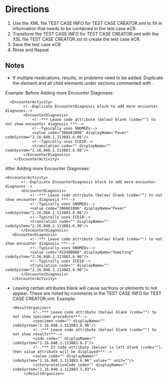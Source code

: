 # Directions

1. Use the XML file TEST CASE INFO for TEST CASE CREATOR.xml to fill in information that needs to be contained in the test case eCR.
2. Transform the TEST CASE INFO for TEST CASE CREATOR.xml with the XSL file TEST CASE CREATOR.xsl to create the test case eCR.
3. Save the test case eCR.
4. Rinse and Repeat

## Notes

- If multiple medications, results, or problems need to be added. Duplicate the element and all child elements under sections commented with <!--Duplicate AdministeredMeds block to add more ...-->.
  
Example:
Before Adding more Encounter Diagnoses:
```
  <EncounterActivity>
		<!--Duplicate EncounterDiagnosis block to add more encounter diagnoses-->
		<EncounterDiagnosis>
			<!--*** Leave code attribute (below) blank (code="") to not show encounter diagnosis ***-->
			<!--Typically uses SNOMEDs-->
			<value code="386661006" displayName="Fever" codeSystem="2.16.840.1.113883.6.96"/>
			<!--Typically uses ICD10-->
			<translation code="" displayName="" codeSystem="2.16.840.1.113883.6.90"/>
		</EncounterDiagnosis>
	</EncounterActivity>
```

 After Adding more Encounter Diagnoses:
 ```
 <EncounterActivity>
		<!--Duplicate EncounterDiagnosis block to add more encounter diagnoses-->
		<EncounterDiagnosis>
			<!--*** Leave code attribute (below) blank (code="") to not show encounter diagnosis ***-->
			<!--Typically uses SNOMEDs-->
			<value code="386661006" displayName="Fever" codeSystem="2.16.840.1.113883.6.96"/>
			<!--Typically uses ICD10-->
			<translation code="" displayName="" codeSystem="2.16.840.1.113883.6.90"/>
		</EncounterDiagnosis>
    <EncounterDiagnosis>
			<!--*** Leave code attribute (below) blank (code="") to not show encounter diagnosis ***-->
			<!--Typically uses SNOMEDs-->
			<value code="422400008" displayName="Vomiting" codeSystem="2.16.840.1.113883.6.96"/>
			<!--Typically uses ICD10-->
			<translation code="" displayName="" codeSystem="2.16.840.1.113883.6.90"/>
		</EncounterDiagnosis>
	</EncounterActivity>
```

 - Leaving certain attributes blank will cause sections or elements to not appear. These are noted by comments in the TEST CASE INFO for TEST CASE CREATOR.xml.
   Example:
   ```
   <ResultOrganizer>
			<!--*** Leave code attribute (below) blank (code="") to not show specimen procedure***-->
			<specimen code="" displayName="" codeSystem="2.16.840.1.113883.6.96"/>
			<!--*** Leave code attribute (below) blank (code="") to not show results***-->
			<code code="" displayName="" codeSystem="2.16.840.1.113883.6.1"/>
			<!--*** If code attribute (below) is left blank (code=""), then value attribute will be displayed***-->
			<value code="" displayName="" codeSystem="2.16.840.1.113883.6.96" value="" unit=""/>
			<interpretationCode code="" displayName="" codeSystem="2.16.840.1.113883.5.83"/>
		</ResultOrganizer>
   ```
